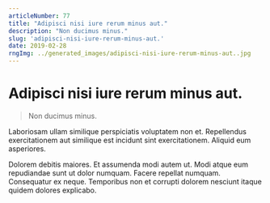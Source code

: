 ```yaml
---
articleNumber: 77
title: "Adipisci nisi iure rerum minus aut."
description: "Non ducimus minus."
slug: 'adipisci-nisi-iure-rerum-minus-aut.'
date: 2019-02-28
rngImg: ../generated_images/adipisci-nisi-iure-rerum-minus-aut..jpg
---
```


# Adipisci nisi iure rerum minus aut.

> Non ducimus minus.

Laboriosam ullam similique perspiciatis voluptatem non et. Repellendus exercitationem aut similique est incidunt sint exercitationem. Aliquid eum asperiores.
 Dolorem debitis maiores. Et assumenda modi autem ut. Modi atque eum repudiandae sunt ut dolor numquam. Facere repellat numquam. Consequatur ex neque. Temporibus non et corrupti dolorem nesciunt itaque quidem dolores explicabo.
